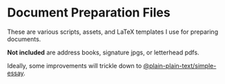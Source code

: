 # Document Preparation Files

These are various scripts, assets, and LaTeX templates I use for preparing
documents. 

**Not included** are address books, signature jpgs, or letterhead pdfs.

Ideally, some improvements will trickle down to
[@plain-plain-text/simple-essay](https://github.com/plain-plain-text/simple-essay).

